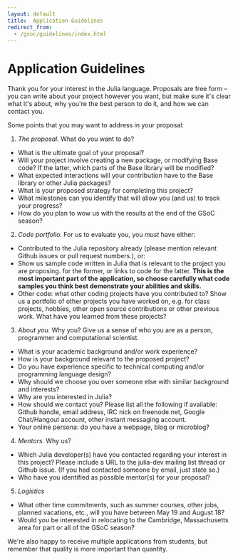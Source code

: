 ```yaml
---
layout: default
title:  Application Guidelines
redirect_from:
  - /gsoc/guidelines/index.html
---
```


# Application Guidelines

Thank you for your interest in the Julia language. Proposals are free form – you can write about your project however you want, but make sure it's clear what it's about, why you're the best person to do it, and how we can contact you.

Some points that you may want to address in your proposal:

1. *The proposal.* What do you want to do?
  - What is the ultimate goal of your proposal?
  - Will your project involve creating a new package, or modifying Base code? If the latter, which parts of the Base library will be modified?
  - What expected interactions will your contribution have to the Base library or other Julia packages?
  - What is your proposed strategy for completing this project?
  - What milestones can you identify that will allow you (and us) to track your progress?
  - How do you plan to wow us with the results at the end of the GSoC season?

2. *Code portfolio.* For us to evaluate you, you _must_ have either:
  - Contributed to the Julia repository already (please mention relevant Github issues or pull request numbers.), or:
  - Show us sample code written in Julia that is relevant to the project you are proposing.  for the former, or links to code for the latter. **This is the most important part of the application, so choose carefully what code samples you think best demonstrate your abilities and skills.**
  - Other code: what other coding projects have you contributed to? Show us a portfolio of other projects you have worked on, e.g. for class projects, hobbies, other open source contributions or other previous work. What have you learned from these projects?

3. *About you.* Why you? Give us a sense of who you are as a person, programmer and computational scientist.
  - What is your academic background and/or work experience?
  - How is your background relevant to the proposed project?
  - Do you have experience specific to technical computing and/or programming language design?
  - Why should we choose you over someone else with similar background and interests?
  - Why are you interested in Julia?
  - How should we contact you? Please list all the following if available: Github handle, email address, IRC nick on freenode.net, Google Chat/Hangout account, other instant messaging account.
  - Your online persona: do you have a webpage, blog or microblog?

4. *Mentors.* Why us?
  - Which Julia developer(s) have you contacted regarding your interest in this project? Please include a URL to the julia-dev mailing list thread or Github issue. (If you had contacted someone by email, just state so.)
  - Who have you identified as possible mentor(s) for your proposal?

5. *Logistics*
  - What other time commitments, such as summer courses, other jobs, planned vacations, etc., will you have between May 19 and August 18?
  - Would you be interested in relocating to the Cambridge, Massachusetts area for part or all of the GSoC season?


We're also happy to receive multiple applications from students, but remember that quality is more important than quantity.
